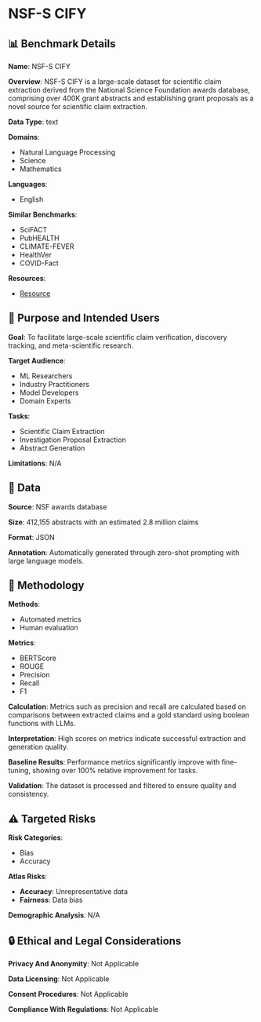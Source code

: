 # NSF-S CIFY

## 📊 Benchmark Details

**Name**: NSF-S CIFY

**Overview**: NSF-S CIFY is a large-scale dataset for scientific claim extraction derived from the National Science Foundation awards database, comprising over 400K grant abstracts and establishing grant proposals as a novel source for scientific claim extraction.

**Data Type**: text

**Domains**:
- Natural Language Processing
- Science
- Mathematics

**Languages**:
- English

**Similar Benchmarks**:
- SciFACT
- PubHEALTH
- CLIMATE-FEVER
- HealthVer
- COVID-Fact

**Resources**:
- [Resource](https://huggingface.co/darpa-scify)

## 🎯 Purpose and Intended Users

**Goal**: To facilitate large-scale scientific claim verification, discovery tracking, and meta-scientific research.

**Target Audience**:
- ML Researchers
- Industry Practitioners
- Model Developers
- Domain Experts

**Tasks**:
- Scientific Claim Extraction
- Investigation Proposal Extraction
- Abstract Generation

**Limitations**: N/A

## 💾 Data

**Source**: NSF awards database

**Size**: 412,155 abstracts with an estimated 2.8 million claims

**Format**: JSON

**Annotation**: Automatically generated through zero-shot prompting with large language models.

## 🔬 Methodology

**Methods**:
- Automated metrics
- Human evaluation

**Metrics**:
- BERTScore
- ROUGE
- Precision
- Recall
- F1

**Calculation**: Metrics such as precision and recall are calculated based on comparisons between extracted claims and a gold standard using boolean functions with LLMs.

**Interpretation**: High scores on metrics indicate successful extraction and generation quality.

**Baseline Results**: Performance metrics significantly improve with fine-tuning, showing over 100% relative improvement for tasks.

**Validation**: The dataset is processed and filtered to ensure quality and consistency.

## ⚠️ Targeted Risks

**Risk Categories**:
- Bias
- Accuracy

**Atlas Risks**:
- **Accuracy**: Unrepresentative data
- **Fairness**: Data bias

**Demographic Analysis**: N/A

## 🔒 Ethical and Legal Considerations

**Privacy And Anonymity**: Not Applicable

**Data Licensing**: Not Applicable

**Consent Procedures**: Not Applicable

**Compliance With Regulations**: Not Applicable
